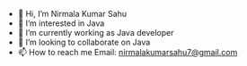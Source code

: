 - 👋 Hi, I’m Nirmala Kumar Sahu
- 👀 I’m interested in Java
- 🌱 I’m currently working as Java developer   
- 💞️ I’m looking to collaborate on Java
- 📫 How to reach me 
      Email: nirmalakumarsahu7@gmail.com

<!---
Nirmala9955/Nirmala9955 is a ✨ special ✨ repository because its `README.md` (this file) appears on your GitHub profile.
You can click the Preview link to take a look at your changes.
--->

